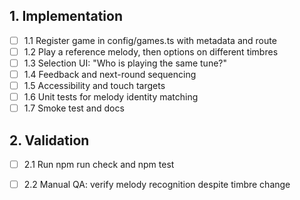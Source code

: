 ## 1. Implementation
- [ ] 1.1 Register game in config/games.ts with metadata and route
- [ ] 1.2 Play a reference melody, then options on different timbres
- [ ] 1.3 Selection UI: "Who is playing the same tune?"
- [ ] 1.4 Feedback and next-round sequencing
- [ ] 1.5 Accessibility and touch targets
- [ ] 1.6 Unit tests for melody identity matching
- [ ] 1.7 Smoke test and docs

## 2. Validation
- [ ] 2.1 Run npm run check and npm test
- [ ] 2.2 Manual QA: verify melody recognition despite timbre change

